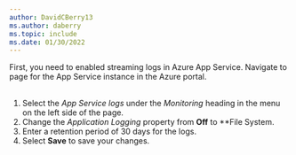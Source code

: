 ```yaml
---
author: DavidCBerry13
ms.author: daberry
ms.topic: include
ms.date: 01/30/2022
---
```

First, you need to enabled streaming logs in Azure App Service. Navigate to page for the App Service instance in the Azure portal.<br>
<br>
1. Select the *App Service logs* under the *Monitoring* heading in the menu on the left side of the page.
1. Change the *Application Logging* property from **Off** to **File System.
1. Enter a retention period of 30 days for the logs.
1. Select **Save** to save your changes.